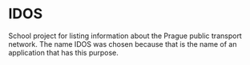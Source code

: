 ﻿# IDOS

School project for listing information about the Prague public transport network. The name IDOS was chosen because that is the name of an application that has this purpose.